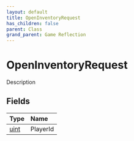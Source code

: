 ```yaml
---
layout: default
title: OpenInventoryRequest
has_children: false
parent: Class
grand_parent: Game Reflection
---
```

# OpenInventoryRequest
Description 

## Fields

| Type | Name |
|:----------|:--------------|
| [uint](/riftbreaker-wiki/docs/game-reflection/components/uint/) | PlayerId |

